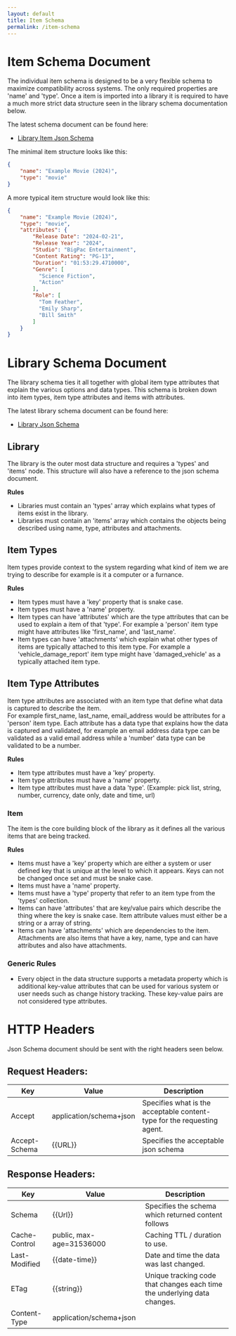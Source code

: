 ```yaml
---
layout: default
title: Item Schema
permalink: /item-schema
---
```


# Item Schema Document

The individual item schema is designed to be a very flexible schema to maximize compatibility across systems.  The only required properties are 'name' and 'type'.  Once a item is imported into a library it is required to have a much more strict data structure seen in the library schema documentation below.

The latest schema document can be found here:
* [Library Item Json Schema](https://schema.thingslibrary.io/latest/item.json)

The minimal item structure looks like this:
```json
{    
    "name": "Example Movie (2024)",
    "type": "movie" 
}
```
A more typical item structure would look like this:
```json
{   
    "name": "Example Movie (2024)",
    "type": "movie",
    "attributes": {
        "Release Date": "2024-02-21",
        "Release Year": "2024",
        "Studio": "BigPac Entertainment",
        "Content Rating": "PG-13",
        "Duration": "01:53:29.4710000",
        "Genre": [
          "Science Fiction",
          "Action"
        ],        
        "Role": [
          "Tom Feather",
          "Emily Sharp",
          "Bill Smith"
        ]
    }
}
```

# Library Schema Document

The library schema ties it all together with global item type attributes that explain the various options and data types.  This schema is broken down into item types, item type attributes and items with attributes.

The latest library schema document can be found here:
* [Library Json Schema](https://schema.thingslibrary.io/latest/library.json)
 
## Library

The library is the outer most data structure and requires a 'types' and 'items' node.  This structure will also have a reference to the json schema document.

**Rules**

* Libraries must contain an 'types' array which explains what types of items exist in the library.
* Libraries must contain an 'items' array which contains the objects being described using name, type, attributes and attachments.

## Item Types

Item types provide context to the system regarding what kind of item we are trying to describe for example is it a computer or a furnance.  

**Rules**

* Item types must have a 'key' property that is snake case.
* Item types must have a 'name' property.
* Item types can have 'attributes' which are the type attributes that can be used to explain a item of that 'type'.  For example a 'person' item type might have attributes like 'first_name', and 'last_name'.
* Item types can have 'attachments' which explain what other types of items are typically attached to this item type.  For example a 'vehicle_damage_report' item type might have 'damaged_vehicle' as a typically attached item type.


## Item Type Attributes

Item type attributes are associated with an item type that define what data is captured to describe the item.  
For example first_name, last_name, email_address would be attributes for a 'person' item type.
Each attribute has a data type that explains how the data is captured and validated, for example an email address data type can be validated as a valid email address while a 'number' data type can be validated to be a number.

**Rules**

* Item type attributes must have a 'key' property.
* Item type attributes must have a 'name' property.
* Item type attributes must have a data 'type'. (Example: pick list, string, number, currency, date only, date and time, url)

### Item

The item is the core building block of the library as it defines all the various items that are being tracked.

**Rules**

* Items must have a 'key' property which are either a system or user defined key that is unique at the level to which it appears.  Keys can not be changed once set and must be snake case.
* Items must have a 'name' property.
* Items must have a 'type' property that refer to an item type from the 'types' collection.
* Items can have 'attributes' that are key/value pairs which describe the thing where the key is snake case.  Item attribute values must either be a string or a array of string.
* Items can have 'attachments' which are dependencies to the item.  Attachments are also items that have a key, name, type and can have attributes and also have attachments.

### Generic Rules

* Every object in the data structure supports a metadata property which is additional key-value attributes that can be used for various system or user needs such as change history tracking.  These key-value pairs are not considered type attributes.


# HTTP Headers

Json Schema document should be sent with the right headers seen below.

## Request Headers:

| Key | Value | Description |
| -- | -- | -- |
| Accept | application/schema+json | Specifies what is the acceptable content-type for the requesting agent. |
| Accept-Schema | {{URL}} | Specifies the acceptable json schema |

## Response Headers:

| Key | Value | Description |
| -- | -- | -- |
| Schema | {{Url}} | Specifies the schema which returned content follows |
| Cache-Control | public, max-age=31536000 | Caching TTL / duration to use.  |
| Last-Modified | {{date-time}} | Date and time the data was last changed. |
| ETag | {{string}} | Unique tracking code that changes each time the underlying data changes. |
| Content-Type | application/schema+json | |




